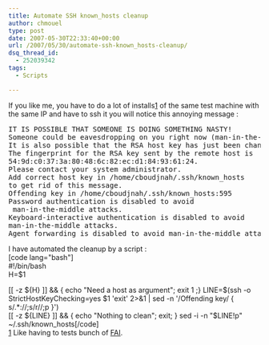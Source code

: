 ```yaml
---
title: Automate SSH known_hosts cleanup
author: chmouel
type: post
date: 2007-05-30T22:33:40+00:00
url: /2007/05/30/automate-ssh-known_hosts-cleanup/
dsq_thread_id:
  - 252039342
tags:
  - Scripts

---
```

If you like me, you have to do a lot of installs[1] of the same test machine with the same IP and have to ssh it you will notice this annoying message :

<pre>IT IS POSSIBLE THAT SOMEONE IS DOING SOMETHING NASTY!
Someone could be eavesdropping on you right now (man-in-the-middle attack)!
It is also possible that the RSA host key has just been changed.
The fingerprint for the RSA key sent by the remote host is
54:9d:c0:37:3a:80:48:6c:82:ec:d1:84:93:61:24.
Please contact your system administrator.
Add correct host key in /home/cboudjnah/.ssh/known_hosts
to get rid of this message.
Offending key in /home/cboudjnah/.ssh/known_hosts:595
Password authentication is disabled to avoid
 man-in-the-middle attacks.
Keyboard-interactive authentication is disabled to avoid
man-in-the-middle attacks.
Agent forwarding is disabled to avoid man-in-the-middle attacks.</pre>

I have automated the cleanup by a script :  
[code lang="bash"]  
#!/bin/bash  
H=$1

[[ -z ${H} ]] && { echo "Need a host as argument"; exit 1 ;}  
LINE=$(ssh -o StrictHostKeyChecking=yes $1 'exit' 2>&1 | sed -n '/Offending key/ { s/.*://;s/r//;p }')  
[[ -z ${LINE} ]] && { echo "Nothing to clean"; exit; }  
sed -i -n "$LINE!p" ~/.ssh/known_hosts[/code]  
[1] Like having to tests bunch of [FAI][1].

 [1]: http://www.informatik.uni-koeln.de/fai/